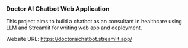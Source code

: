 ### Doctor AI Chatbot Web Application

This project aims to build a chatbot as an consultant in healthcare using LLM and Streamlit for writing  web app and deployment.

Website URL: https://doctoraichatbot.streamlit.app/ 
 


